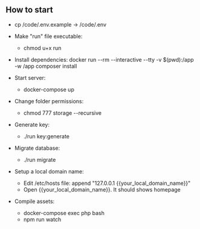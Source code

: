 ## How to start

* cp /code/.env.example -> /code/.env

* Make "run" file executable:
    - chmod u+x run

* Install dependencies:
 docker run --rm --interactive --tty -v $(pwd):/app -w /app composer install

* Start server:
    - docker-compose up 

* Change folder permissions:
    - chmod 777 storage --recursive
    
* Generate key:
    - ./run key:generate
* Migrate database:
    - ./run migrate

* Setup a local domain name:
    - Edit /etc/hosts file: append "127.0.0.1 {{your_local_domain_name}}"
    - Open  {{your_local_domain_name}}. It should shows homepage

* Compile assets:
    - docker-compose exec php bash
    - npm run watch
    